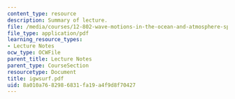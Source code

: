 ```yaml
---
content_type: resource
description: Summary of lecture.
file: /media/courses/12-802-wave-motions-in-the-ocean-and-atmosphere-spring-2004/8a010a7682986831fa19a4f9d8f70427_igwsurf.pdf
file_type: application/pdf
learning_resource_types:
- Lecture Notes
ocw_type: OCWFile
parent_title: Lecture Notes
parent_type: CourseSection
resourcetype: Document
title: igwsurf.pdf
uid: 8a010a76-8298-6831-fa19-a4f9d8f70427
---
```


